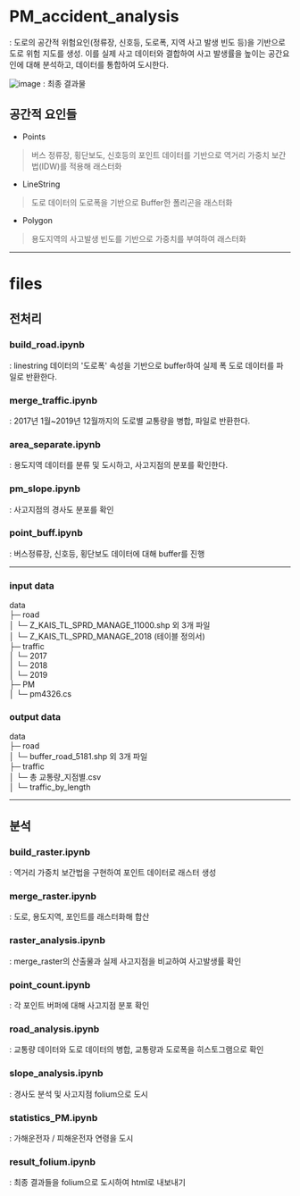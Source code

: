 # PM_accident_analysis
: 도로의 공간적 위험요인(정류장, 신호등, 도로폭, 지역 사고 발생 빈도 등)을 기반으로 도로 위험 지도를 생성. 이를 실제 사고 데이터와 결합하여 사고 발생률을 높이는 공간요인에 대해 분석하고, 데이터를 통합하여 도시한다.

![image](https://github.com/Hegale/PM_accident_analysis/assets/92227496/6eac195c-5d3a-4b6e-8894-5f2366038c7c)
: 최종 결과물


## 공간적 요인들
- Points
> 버스 정류장, 횡단보도, 신호등의 포인트 데이터를 기반으로 역거리 가중치 보간법(IDW)를 적용해 래스터화

- LineString
> 도로 데이터의 도로폭을 기반으로 Buffer한 폴리곤을 래스터화

- Polygon
> 용도지역의 사고발생 빈도를 기반으로 가중치를 부여하여 래스터화


---

# files

## 전처리

### build_road.ipynb
: linestring 데이터의 '도로폭' 속성을 기반으로 buffer하여 실제 폭 도로 데이터를 파일로 반환한다.

### merge_traffic.ipynb
: 2017년 1월~2019년 12월까지의 도로별 교통량을 병합, 파일로 반환한다.

### area_separate.ipynb
: 용도지역 데이터를 분류 및 도시하고, 사고지점의 분포를 확인한다.

### pm_slope.ipynb
: 사고지점의 경사도 분포를 확인

### point_buff.ipynb
: 버스정류장, 신호등, 횡단보도 데이터에 대해 buffer를 진행

---

### input data

data  
├─ road  
│  └─ Z_KAIS_TL_SPRD_MANAGE_11000.shp 외 3개 파일  
│  └─ Z_KAIS_TL_SPRD_MANAGE_2018 (테이블 정의서)  
├─ traffic  
│  └─ 2017  
│  └─ 2018  
│  └─ 2019  
├─ PM  
│  └─ pm4326.cs  

### output data

data  
├─ road  
│  └─ buffer_road_5181.shp 외 3개 파일  
├─ traffic  
│  └─ 총 교통량_지점별.csv  
│  └─ traffic_by_length  

---

## 분석

### build_raster.ipynb
: 역거리 가중치 보간법을 구현하여 포인트 데이터로 래스터 생성

### merge_raster.ipynb
: 도로, 용도지역, 포인트를 래스터화해 합산

### raster_analysis.ipynb
: merge_raster의 산출물과 실제 사고지점을 비교하여 사고발생률 확인

### point_count.ipynb
: 각 포인트 버퍼에 대해 사고지점 분포 확인

### road_analysis.ipynb
: 교통량 데이터와 도로 데이터의 병합, 교통량과 도로폭을 히스토그램으로 확인

### slope_analysis.ipynb
: 경사도 분석 및 사고지점 folium으로 도시

### statistics_PM.ipynb
: 가해운전자 / 피해운전자 연령을 도시

### result_folium.ipynb
: 최종 결과들을 folium으로 도시하여 html로 내보내기
